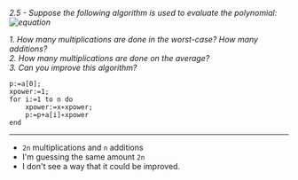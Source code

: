 *2.5 - Suppose the following algorithm is used to evaluate the polynomial:  ![equation](https://github.com/jonathantorres/adm/blob/master/ch2/img/2-5.png)*  

*1. How many multiplications are done in the worst-case? How many additions?*  
*2. How many multiplications are done on the average?*  
*3. Can you improve this algorithm?*  
```
p:=a[0];
xpower:=1;
for i:=1 to n do
	xpower:=x∗xpower;
	p:=p+a[i]∗xpower
end
```
***
- `2n` multiplications and `n` additions
- I'm guessing the same amount `2n`
- I don't see a way that it could be improved.
